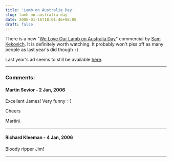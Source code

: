 ```yaml
---
title: 'Lamb on Australia Day'
slug: lamb-on-australia-day
date: 2006-01-16T18:01:46+08:00
draft: false
---
```


There is a new \"[We Love Our Lamb on Australia
Day](http://www.themainmeal.com.au/samsspeech/)\" commercial by [Sam
Kekovich](http://en.wikipedia.org/wiki/Sam_Kekovich). It is definitely
worth watching. It probably won\'t piss off as many people as last
year\'s did though `:)`

Last year\'s ad seems to still be available
[here](http://www.themainmeal.com.au/images/Sam%20Kekovich%2090%20sec.wmv).

---
### Comments:
#### Martin Sevior - <time datetime="2006-01-17 08:29:09">2 Jan, 2006</time>

Excellent James! Very funny :-)

Cheers

Martin\

---
#### Richard Kleeman - <time datetime="2006-01-19 01:46:29">4 Jan, 2006</time>

Bloody ripper Jim!

---
